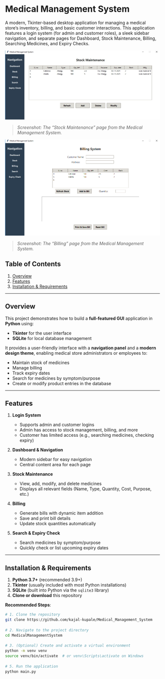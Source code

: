 # Medical Management System

A modern, Tkinter-based desktop application for managing a medical store’s inventory, billing, and basic customer interactions. This application features a login system (for admin and customer roles), a sleek sidebar navigation, and separate pages for Dashboard, Stock Maintenance, Billing, Searching Medicines, and Expiry Checks.

![Stock Maintenance Screenshot](image.jpg)

> *Screenshot: The “Stock Maintenance” page from the Medical Management System.*

![Billing Screenshot](image2.png)

> *Screenshot: The “Billing” page from the Medical Management System.*

## Table of Contents

1. [Overview](#overview)
2. [Features](#features)
3. [Installation & Requirements](#installation--requirements)


---

## Overview

This project demonstrates how to build a **full-featured GUI** application in **Python** using:

- **Tkinter** for the user interface
- **SQLite** for local database management

It provides a user-friendly interface with a **navigation panel** and a **modern design theme**, enabling medical store administrators or employees to:

- Maintain stock of medicines
- Manage billing
- Track expiry dates
- Search for medicines by symptom/purpose
- Create or modify product entries in the database

---

## Features

1. **Login System**  
   - Supports admin and customer logins  
   - Admin has access to stock management, billing, and more  
   - Customer has limited access (e.g., searching medicines, checking expiry)

2. **Dashboard & Navigation**  
   - Modern sidebar for easy navigation  
   - Central content area for each page

3. **Stock Maintenance**  
   - View, add, modify, and delete medicines  
   - Displays all relevant fields (Name, Type, Quantity, Cost, Purpose, etc.)

4. **Billing**  
   - Generate bills with dynamic item addition  
   - Save and print bill details  
   - Update stock quantities automatically

5. **Search & Expiry Check**  
   - Search medicines by symptom/purpose  
   - Quickly check or list upcoming expiry dates

---

## Installation & Requirements

1. **Python 3.7+** (recommended 3.9+)
2. **Tkinter** (usually included with most Python installations)
3. **SQLite** (built into Python via the `sqlite3` library)
4. **Clone or download** this repository

**Recommended Steps**:
```bash
# 1. Clone the repository
git clone https://github.com/kajal-kupale/Medical_Management_System

# 2. Navigate to the project directory
cd MedicalManagementSystem

# 3. (Optional) Create and activate a virtual environment
python -m venv venv
source venv/bin/activate  # or venv\Scripts\activate on Windows

# 5. Run the application
python main.py

